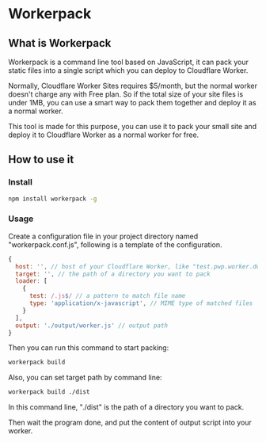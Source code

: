 # Workerpack

## What is Workerpack

Workerpack is a command line tool based on JavaScript, it can pack your static files into a single script which you can deploy to Cloudflare Worker.

Normally, Cloudflare Worker Sites requires $5/month, but the normal worker doesn't charge any with Free plan. So if the total size of your site files is under 1MB, you can use a smart way to pack them together and deploy it as a normal worker.

This tool is made for this purpose, you can use it to pack your small site and deploy it to Cloudflare Worker as a normal worker for free.

## How to use it

### Install

```bash
npm install workerpack -g
```

### Usage

Create a configuration file in your project directory named "workerpack.conf.js", following is a template of the configuration.

```javascript
{
  host: '', // host of your Cloudflare Worker, like "test.pwp.worker.dev"
  target: '', // the path of a directory you want to pack
  loader: [
    {
      test: /.js$/ // a pattern to match file name
      type: 'application/x-javascript', // MIME type of matched files
    }
  ],
  output: './output/worker.js' // output path
}
```

Then you can run this command to start packing:

```bash
workerpack build
```

Also, you can set target path by command line:

```bash
workerpack build ./dist
```

In this command line, "./dist" is the path of a directory you want to pack.

Then wait the program done, and put the content of output script into your worker.
